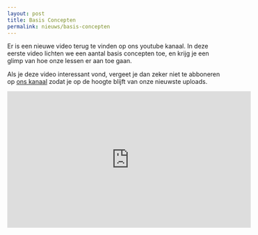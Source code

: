 ```yaml
---
layout: post
title: Basis Concepten
permalink: nieuws/basis-concepten
---
```


Er is een nieuwe video terug te vinden op ons youtube kanaal. In deze eerste video lichten we een aantal basis concepten toe, en krijg je een glimp van hoe onze lessen er aan toe gaan.

Als je deze video interessant vond, vergeet je dan zeker niet te abboneren op <a href="https://www.youtube.com/channel/UC64qzLXK6O5o2lk043re-aQ" target="_blank">ons kanaal</a> zodat je op de hoogte blijft van onze nieuwste uploads.

<iframe width="560" height="315" src="https://www.youtube.com/embed/mOC32cTfY6Y" frameborder="0" allowfullscreen></iframe>
